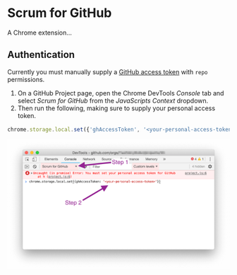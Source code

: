 # Scrum for GitHub

A Chrome extension...

## Authentication

Currently you must manually supply a [GitHub access token](https://github.com/settings/tokens) with `repo` permissions.

1.  On a GitHub Project page, open the Chrome DevTools _Console_ tab and select
    _Scrum for GitHub_ from the _JavaScripts Context_ dropdown.
1.  Then run the following, making sure to supply your personal access token.

```js
chrome.storage.local.set({'ghAccessToken', '<your-personal-access-token>'})
```

![instructions](/docs/auth-instructions.png)
